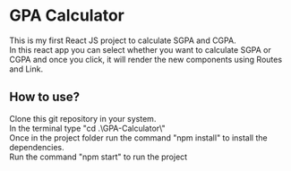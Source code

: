 <h1>GPA Calculator</h1>
<p>This is my first React JS project to calculate SGPA and CGPA.<br>In this react app you can select whether you want to calculate SGPA or CGPA and once you click, it will render the new components using Routes and Link.</p>
<h2>How to use?</h2>
<p>Clone this git repository in your system.<br>In the terminal type "cd .\GPA-Calculator\"<br>Once in the project folder run the command "npm install" to install the dependencies.<br>Run the command "npm start" to run the project</p>
